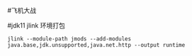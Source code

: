 #飞机大战

#jdk11 jlink 环境打包
```
jlink --module-path jmods --add-modules java.base,jdk.unsupported,java.net.http --output runtime
```
